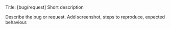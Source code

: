 <!-- Use this for bug reports or requests -->
Title: [bug/request] Short description

Describe the bug or request. Add screenshot, steps to reproduce, expected behaviour.
